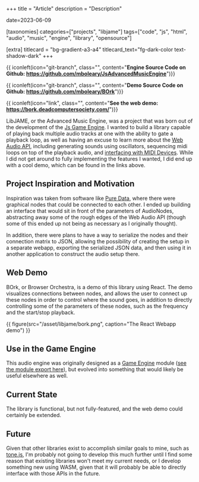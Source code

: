 +++
title = "Article"
description = "Description"

date=2023-06-09

[taxonomies]
categories=["projects", "libjame"]
tags=["code", "js", "html", "audio", "music", "engine", "library", "opensource"]

[extra]
titlecard = "bg-gradient-a3-a4"
titlecard_text="fg-dark-color text-shadow-dark"
+++

{{ iconleft(icon="git-branch", class="", content="<b>Engine Source Code on Github: <a href='https://github.com/mboleary/JsAdvancedMusicEngine'>https://github.com/mboleary/JsAdvancedMusicEngine</a></b>")}}

{{ iconleft(icon="git-branch", class="", content="<b>Demo Source Code on Github: <a href='https://github.com/mboleary/BOrk'>https://github.com/mboleary/BOrk</a></b>")}}

{{ iconleft(icon="link", class="", content="<b>See the web demo: <a href='https://bork.deadcomputersociety.com/'>https://bork.deadcomputersociety.com/</a></b>")}}

LibJAME, or the Advanced Music Engine, was a project that was born out of the development of the [Js Game Engine](https://github.com/mboleary/JsGameEngine). I wanted to build a library capable of playing back multiple audio tracks at one with the ability to gate a playback loop, as well as having an excuse to learn more about the [Web Audio API](https://developer.mozilla.org/en-US/docs/Web/API/Web_Audio_API), including generating sounds using oscillators, sequencing midi loops on top of the playback audio, and [interfacing with MIDI Devices](https://developer.mozilla.org/en-US/docs/Web/API/Web_MIDI_API). While I did not get around to fully implementing the features I wanted, I did end up with a cool demo, which can be found in the links above.

## Project Inspiration and Motivation

Inspiration was taken from software like [Pure Data](https://puredata.info/), where there were graphical nodes that could be connected to each other. I ended up building an interface that would sit in front of the parameters of AudioNodes, abstracting away some of the rough edges of the Web Audio API (though some of this ended up not being as necessary as I originally thought).

In addition, there were plans to have a way to serialize the nodes and their connection matrix to JSON, allowing the possibility of creating the setup in a separate webapp, exporting the serialized JSON data, and then using it in another application to construct the audio setup there.

## Web Demo

BOrk, or Browser Orchestra, is a demo of this library using React. The demo visualizes connections between nodes, and allows the user to connect up these nodes in order to control where the sound goes, in addition to directly controlling some of the parameters of these nodes, such as the frequency and the start/stop playback.

{{ figure(src="/asset/libjame/bork.png", caption="The React Webapp demo") }}

## Use in the Game Engine

This audio engine was originally designed as a [Game Engine](https://github.com/mboleary/JsGameEngine) module ([see the module export here](https://github.com/mboleary/JsAdvancedMusicEngine/blob/master/packages/libjame/src/Audio.js#L7)), but evolved into something that would likely be useful elsewhere as well.

## Current State

The library is functional, but not fully-featured, and the web demo could certainly be extended.

## Future

Given that other libraries exist to accomplish similar goals to mine, such as [tone.js](https://tonejs.github.io/), I'm probably not going to develop this much further until I find some reason that existing libraries won't meet my current needs, or I develop something new using WASM, given that it will probably be able to directly interface with those APIs in the future.
